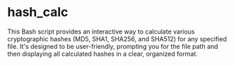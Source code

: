 # hash_calc
This Bash script provides an interactive way to calculate various cryptographic hashes (MD5, SHA1, SHA256, and SHA512) for any specified file. It's designed to be user-friendly, prompting you for the file path and then displaying all calculated hashes in a clear, organized format. 
